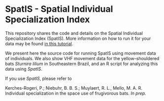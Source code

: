 # SpatIS - Spatial Individual Specialization Index

This repository shares the code and details on the Spatial Individual Specialization Index (SpatIS). More information on how to run it for your data may be found [in this tutorial](http://rpubs.com/bniebuhr/spatis). 

We present here the source code for running SpatIS using movement data of individuals. We also show VHF movement data for the yellow–shouldered bats *Sturnira lilium* in Southeastern Brazil, and an R script for analyzing this data using *SpatIS*.

If you use *SpatIS*, please refer to

Kerches-Rogeri, P.; Niebuhr, B. B. S.; Muylaert, R. L., Mello, M. A. R. Individual specialization in the space use of frugivorous bats. *In prep.*
